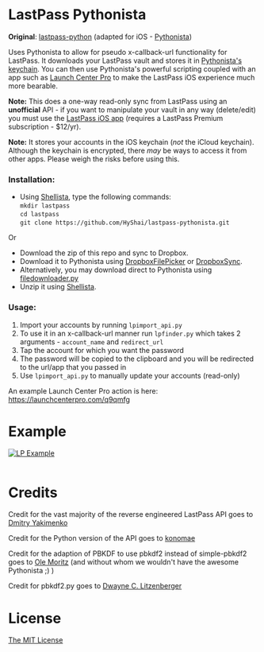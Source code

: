 LastPass Pythonista
===================

**Original**: [lastpass-python][] (adapted for iOS - [Pythonista][])


Uses Pythonista to allow for pseudo x-callback-url functionality for LastPass. It downloads your LastPass vault and stores it in [Pythonista's keychain][]. You can then use Pythonista's powerful scripting coupled with an app such as [Launch Center Pro][] to make the LastPass iOS experience much more bearable.

**Note:** This does a one-way read-only sync from LastPass using an __unofficial__ API - if you want to manipulate your vault in any way (delete/edit) you must use the [LastPass iOS app][] (requires a LastPass Premium subscription - $12/yr).

**Note:** It stores your accounts in the iOS keychain (*not* the iCloud keychain). Although the keychain is encrypted, there *may* be ways to access it from other apps. Please weigh the risks before using this.

### Installation:

* Using <a href="https://github.com/transistor1/shellista">Shellista</a>, type the following commands:<br>
    `mkdir lastpass`<br>
    `cd lastpass`<br>
    `git clone https://github.com/HyShai/lastpass-pythonista.git`

Or

* Download the zip of this repo and sync to Dropbox.
* Download it to Pythonista using [DropboxFilePicker][] or [DropboxSync][].
* Alternatively, you may download direct to Pythonista using [filedownloader.py][]
* Unzip it using [Shellista][].

### Usage:

1. Import your accounts by running `lpimport_api.py`
2. To use it in an x-callback-url manner run `lpfinder.py` which takes 2 arguments - `account_name` and `redirect_url`
3. Tap the account for which you want the password 
4. The password will be copied to the clipboard and you will be redirected to the url/app that you passed in
4. Use `lpimport_api.py` to manually update your accounts (read-only)

An example Launch Center Pro action is here: https://launchcenterpro.com/q9qmfg 

Example
=======

<a href="https://www.youtube.com/watch?v=8WmbEWjLWbY" target="_blank"><img src="http://img.youtube.com/vi/8WmbEWjLWbY/0.jpg" alt="LP Example"></a>

```python

```
Credits
=======

Credit for the vast majority of the reverse engineered LastPass API goes to [Dmitry Yakimenko][]

Credit for the Python version of the API goes to [konomae][]

Credit for the adaption of PBKDF to use pbkdf2 instead of simple-pbkdf2 goes to [Ole Moritz][] (and without whom we wouldn't have the awesome Pythonista ;) )

Credit for pbkdf2.py goes to [Dwayne C. Litzenberger][]

License
=======

[The MIT License][]

  [Pythonista]: https://itunes.apple.com/us/app/pythonista/id528579881
  [lastpass-python]: https://github.com/konomae/lastpass-python
  [The MIT License]: http://opensource.org/licenses/mit-license.php
  [Launch Center Pro]: https://itunes.apple.com/us/app/launch-center-pro/id532016360?mt=8&uo=4&at=11l6hc&ct=fnd
  [LastPass iOS app]:https://itunes.apple.com/us/app/lastpass-for-premium-customers/id324613447?mt=8&uo=4&at=11l6hc&ct=fnd
  [DropboxFilePicker]:https://gist.github.com/omz/fb180c58c94526e2c40b
  [DropboxSync]:https://gist.github.com/sidewinder42/8631794
  [Shellista]:https://github.com/transistor1/shellista
  [konomae]:https://github.com/konomae
  [Ole Moritz]:https://github.com/omz
  [Dwayne C. Litzenberger]:https://github.com/dlitz/python-pbkdf2
  [Pythonista's keychain]:http://omz-software.com/pythonista/docs/ios/keychain.html
  [Dmitry Yakimenko]:https://github.com/detunized
  [filedownloader.py]:https://gist.github.com/elliospizzaman/89edf288a15fde45682a